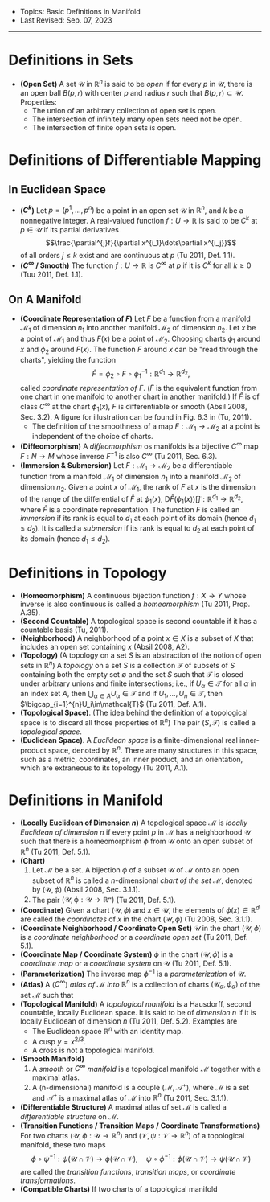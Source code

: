 - Topics: Basic Definitions in Manifold
- Last Revised: Sep. 07, 2023

---

# Definitions in Sets

- **(Open Set)** A set $\mathcal{U}$ in $\mathbb{R}^n$ is said to be *open* if for every $p$ in $\mathcal{U}$, there is an open ball $B(p,r)$ with center $p$ and radius $r$ such that $B(p,r)\subset\mathcal{U}$. Properties:
  - The union of an arbitrary collection of open set is open.
  - The intersection of infinitely many open sets need not be open.
  - The intersection of finite open sets is open.

# Definitions of Differentiable Mapping

## In Euclidean Space

- **($C^{k}$)** Let $p=(p^1,\dots,p^n)$ be a point in an open set $\mathcal{U}$ in $\mathbb{R}^n$, and $k$ be a nonnegative integer. A real-valued function $f:U\rightarrow\mathbb{R}$ is said to be $C^{k}$ at $p\in \mathcal{U}$ if its partial derivatives
  $$\frac{\partial^{j}f}{\partial x^{i_1}\dots\partial x^{i_j}}$$
  of all orders $j\leq k$ exist and are continuous at $p$ (Tu 2011, Def. 1.1).
- **($C^{\infty}$ / Smooth)** The function $f:U\rightarrow\mathbb{R}$ is $C^{\infty}$ at $p$ if it is $C^{k}$ for all $k\geq0$ (Tuu 2011, Def. 1.1).

## On A Manifold

- **(Coordinate Representation of $F$)** Let $F$ be a function from a manifold $\mathcal{M}_1$ of dimension $n_1$ into another manifold $\mathcal{M}_2$ of dimension $n_2$. Let $x$ be a point of $\mathcal{M}_1$ and thus $F(x)$ be a point of $\mathcal{M}_2$. Choosing charts $\phi_1$ around $x$ and $\phi_2$ around $F(x)$. The function $F$ around $x$ can be "read through the charts", yielding the function
  $$\hat{F}=\phi_2\circ F\circ\phi_1^{-1}:\mathbb{R}^{d_1}\rightarrow\mathbb{R}^{d_2},$$
  called *coordinate representation of $F$*. ($\hat{F}$ is the equivalent function from one chart in one manifold to another chart in another manifold.) If $\hat{F}$ is of class $C^{\infty}$ at the chart $\phi_1(x)$, $F$ is differentiable or smooth (Absil 2008, Sec. 3.2). A figure for illustration can be found in Fig. 6.3 in (Tu, 2011).
  - The definition of the smoothness of a map $F:\mathcal{M}_1\rightarrow\mathcal{M}_2$ at a point is independent of the choice of charts.
- **(Diffeomorphism)** A *diffeomorphism* os manifolds is a bijective $C^{\infty}$ map $F:N\rightarrow M$ whose inverse $F^{-1}$ is also $C^{\infty}$ (Tu 2011, Sec. 6.3).
- **(Immersion & Submersion)** Let $F:\mathcal{M}_1\rightarrow\mathcal{M}_2$ be a differentiable function from a manifold $\mathcal{M}_1$ of dimension $n_1$ into a manifold $\mathcal{M}_2$ of dimension $n_2$. Given a point $x$ of $\mathcal{M}_1$, the rank of $F$ at $x$ is the dimension of the range of the differential of $\hat{F}$ at $\phi_1(x)$, $\text{D}\hat{F}(\phi_1(x))[\dot]:\mathbb{R}^{d_1}\rightarrow\mathbb{R}^{d_2}$, where $\hat{F}$ is a coordinate representation. The function $F$ is called an *immersion* if its rank is equal to $d_1$ at each point of its domain (hence $d_1\leq d_2$). It is called a *submersion* if its rank is equal to $d_2$ at each point of its domain (hence $d_1\leq d_2$).

# Definitions in Topology

- **(Homeomorphism)** A continuous bijection function $f:X\rightarrow Y$ whose inverse is also continuous is called a *homeomorphism* (Tu 2011, Prop. A.35).
- **(Second Countable)** A topological space is second countable if it has a countable basis (Tu, 2011).
- **(Neighborhood)** A neighborhood of a point $x\in X$ is a subset of $X$ that includes an open set containing $x$ (Absil 2008, A2).
- **(Topology)** (A topology on a set $S$ is an abstraction of the notion of open sets in $\mathbb{R}^n$) A *topology* on a set $S$ is a collection $\mathcal{T}$ of subsets of $S$ containing both the empty set $\emptyset$ and the set $S$ such that $\mathcal{T}$ is closed under arbitrary unions and finite intersections; i.e., if $U_{\alpha}\in\mathcal{T}$ for all $\alpha$ in an index set $A$, then $\bigcup_{\alpha\in A}U_{\alpha}\in\mathcal{T}$ and if  $U_1,\dots,U_n\in\mathcal{T}$, then $\bigcap_{i=1}^{n}U_i\in\mathcal{T}$ (Tu 2011, Def. A.1).
- **(Topological Space)**. (The idea behind the definition of a topological space is to discard all those properties of $\mathbb{R}^n$) The pair $(S,\mathcal{T})$ is called a *topological space*.
- **(Euclidean Space)**. A *Euclidean space* is a finite-dimensional real inner-product space, denoted by $\mathbb{R}^n$. There are many structures in this space, such as a metric, coordinates, an inner product, and an orientation, which are extraneous to its topology (Tu 2011, A.1).

# Definitions in Manifold

- **(Locally Euclidean of Dimension $n$)** A topological space $\mathcal{M}$ is *locally Euclidean of dimension $n$* if every point $p$ in $\mathcal{M}$ has a neighborhood $\mathcal{U}$ such that there is a homeomorphism $\phi$ from $\mathcal{U}$ onto an open subset of $\mathbb{R}^n$ (Tu 2011, Def. 5.1).
- **(Chart)**
  1. Let $\mathcal{M}$ be a set. A bijection $\phi$ of a subset $\mathcal{U}$ of $\mathcal{M}$ onto an open subset of $\mathbb{R}^n$ is called a $n$-dimensional *chart of the set $\mathcal{M}$*, denoted by $(\mathcal{U},\phi)$ (Absil 2008, Sec. 3.1.1).
  2. The pair $(\mathcal{U,\phi:\mathcal{U}\rightarrow\mathbb{R}^n})$ (Tu 2011, Def. 5.1).
- **(Coordinate)** Given a chart $(\mathcal{U},\phi)$ and $x\in\mathcal{U}$, the elements of $\phi(x)\in\mathbb{R}^d$ are called the *coordinates* of $x$ in the chart $(\mathcal{U},\phi)$ (Tu 2008, Sec. 3.1.1).
- **(Coordinate Neighborhood / Coordinate Open Set)** $\mathcal{U}$ in the chart $(\mathcal{U},\phi)$ is a *coordinate neighborhood* or a *coordinate open set* (Tu 2011, Def. 5.1).
- **(Coordinate Map / Coordinate System)** $\phi$ in the chart $(\mathcal{U},\phi)$ is a *coordinate map* or a *coordinate system* on $\mathcal{U}$ (Tu 2011, Def. 5.1).
- **(Parameterization)** The inverse map $\phi^{-1}$ is a *parameterization* of $\mathcal{U}$.
- **(Atlas)** A ($C^\infty$) *atlas of $\mathcal{M}$ into $\mathbb{R}^n$* is a collection of charts $(\mathcal{U}_{\alpha},\phi_{\alpha})$ of the set $\mathcal{M}$ such that  
- **(Topological Manifold)**
   A *topological manifold* is a Hausdorff, second countable, locally Euclidean space. It is said to be of *dimension $n$* if it is locally Euclidean of dimension $n$ (Tu 2011, Def. 5.2). Examples are
   - The Euclidean space $\mathbb{R}^n$ with an identity map.
   - A cusp $y=x^{2/3}$.
   - A cross is not a topological manifold.
- **(Smooth Manifold)**
  1. A *smooth* or $C^{\infty}$ *manifold* is a topological manifold $\mathcal{M}$ together with a maximal atlas.
  2. A (n-dimensional) manifold is a couple $(\mathcal{M},\mathcal{A}^+)$, where $\mathcal{M}$ is a set and $\mathcal{A}^+$ is a maximal atlas of $\mathcal{M}$ into $\mathbb{R}^n$ (Tu 2011, Sec. 3.1.1).
- **(Differentiable Structure)** A maximal atlas of set $\mathcal{M}$ is called a *differentiable structure* on $\mathcal{M}$.
- **(Transition Functions / Transition Maps / Coordinate Transformations)** For two charts $(\mathcal{U},\phi:\mathcal{U}\rightarrow\mathbb{R}^n)$ and $(\mathcal{V},\psi:\mathcal{V}\rightarrow\mathbb{R}^n)$ of a topological manifold, these two maps
  $$\phi\circ\psi^{-1}:\psi(\mathcal{U}\cap\mathcal{V})\rightarrow\phi(\mathcal{U}\cap\mathcal{V}),\quad\psi\circ\phi^{-1}:\phi(\mathcal{U}\cap\mathcal{V})\rightarrow\psi(\mathcal{U}\cap\mathcal{V})$$
  are called the *transition functions*, *transition maps*, or *coordinate transformations*.
- **(Compatible Charts)** If two charts of a topological manifold